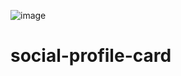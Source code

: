 ![image](https://github.com/user-attachments/assets/d8d3c4f4-85f0-4e43-89ba-0db4d69ffef4)

# social-profile-card
